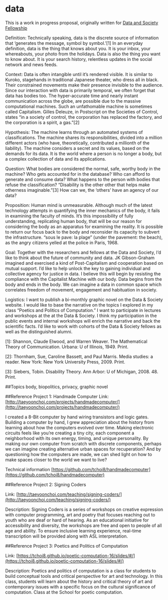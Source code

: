 # data

This is a work in progress proposal, originally written for [Data and Society Fellowship](http://www.datasociety.net/initiatives/fellows-program/)

Definition: Technically speaking, data is the discrete source of information that ‘generates the message, symbol by symbol.’[1] In an everyday definition, data is the thing that knows about you. It is your inbox, your whereabouts, your photo from the holidays. Data is also the thing you want to know about. It is your search history, relentless updates in the social network and news feeds. 

Context: Data is often intangible until it’s rendered visible. It is similar to Kuroko, stagehands in traditional Japanese theater, who dress all in black. Their constrained movements make their presence invisible to the audience. Since our interaction with data is primarily temporal, we often forget that data has bodies too. The hyper-accurate time and nearly instant communication across the globe, are possible due to the massive computational machines. Such an unfathomable machine is sometimes called Capitalism. Gilles Deleuze, in Postscript on the Societies of Control, states “in a society of control, the corporation has replaced the factory, and the corporation is a spirit, a gas.”[2]

Hypothesis: The machine learns through an automated systems of classifications. The machine shares its responsibilities, divided into a million different actors (who have, theoretically, contributed a millionth of the liability). The machine considers a secret and its values, based on the demands for its data. It is the world where a person is no longer a body, but a complex collection of data and its applications. 

Question: What bodies are considered the normal, safe, worthy body in the machine? Who gets accounted for in the database? Who can afford to generate and consume data? What happens to the person with bodies that refuse the classification?  “Disability is the other other that helps make otherness imaginable.”[3] How can we, the ‘others’ have an agency of our data?  

Proposition: Human mind is unmeasurable. Although much of the latest technology attempts in quantifying the inner mechanics of the body, it fails in examining the faculty of minds. It’s this impossibility of fully understanding, replicating human body, that will be our reason for considering the body as an apparatus for examining the reality. It is possible to return our focus back to the body and reconsider its capacity to subvert the infrastructure. “sous le pave: la plage” (under the pavement: the beach), as the angry citizens yelled at the police in Paris, 1968.

Goal: Together with the researchers and fellows at the Data and Society, I’d like to think about the future of community and data. JK Gibson-Graham imagined and exercised a kind of Post-Capitalism and cooperation based on mutual support. I’d like to help unlock the key to gaining individual and collective agency for justice in data. I believe this will begin by resisting the compliance with the Capitalist Machine with our body. Data begins from the body and ends in the body. We can imagine a data in common space which correlates freedom of movement, engagement and habituation in society.
 
Logistics: I want to publish a bi-monthly graphic novel on the Data & Society website. I would like to base the narrative on the topics I explored in my class “Poetics and Politics of Computation.” I want to participate in lectures and workshops at the at the Data & Society. I think my participation in the public events and internal workshops will enrich the narrative and back the scientific facts. I’d like to work with cohorts of the Data & Society fellows as well as the distinguished alumni.   


[1]:  Shannon, Claude Elwood, and Warren Weaver. The Mathematical Theory of Communication. Urbana: U of Illinois, 1949. Print. 

[2]: Thornham, Sue, Caroline Bassett, and Paul Marris. Media studies: a reader. New York: New York University Press, 2009. Print.

[3]:  Siebers, Tobin. Disability Theory. Ann Arbor: U of Michigan, 2008. 48. Print.


##Topics 
body, biopolitics, privacy, graphic novel


##Reference Project 1: Handmade Computer 
Link: [http://taeyoonchoi.com/projects/handmadecomputer/](http://taeyoonchoi.com/projects/handmadecomputer/) 

I created a 8-Bit computer by hand wiring transistors and logic gates. Building a computer by hand, I grew appreciation about the history from learning about how the computers evolved over time. Making electronic circuits feels like you’re creating a tiny city, each component a neighborhood with its own energy, timing, and unique personality. By making our own computer from scratch with discrete components, perhaps we can imagine creating alternative urban spaces for recuperation? And by questioning how the computers are made, we can shed light on how to make spaces closer to the world we want to live? 

Technical information [https://github.com/tchoi8/handmadecomputer](https://github.com/tchoi8/handmadecomputer)

##Reference Project 2: Signing Coders

Link: [http://taeyoonchoi.com/teaching/signing-coders/](http://taeyoonchoi.com/teaching/signing-coders/) 

Description:  Signing Coders is a series of workshops on creative expression with computer programming, art and poetry that focuses reaching out to youth who are deaf or hard of hearing. As an educational initiative for accessibility and diversity, the workshops are free and open to people of all age and ability. To ensure inclusive learning experience, real-time transcription will be provided along with ASL interpretation. 

##Reference Project 3: Poetics and Politics of Computation

Link:  [https://tchoi8.github.io/poetic-computation-16/slides/#/](https://tchoi8.github.io/poetic-computation-16/slides/#/) 

Description: Poetics and politics of computation is a class for students to build conceptual tools and critical perspective for art and technology. In this class, students will learn about the history and critical theory of art and contemporary issues with a specific focus on the cultural significance of computation. Class at the School for poetic computation.
 